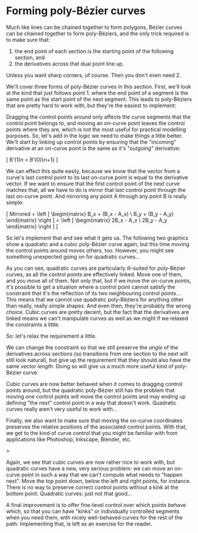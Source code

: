#  Forming poly-Bézier curves

Much like lines can be chained together to form polygons, Bézier curves can be chained together to form poly-Béziers, and the only trick required is to make sure that:

1. the end point of each section is the starting point of the following section, and
2. the derivatives across that dual point line up.

Unless you want sharp corners, of course. Then you don't even need 2.

We'll cover three forms of poly-Bézier curves in this section. First, we'll look at the kind that just follows point 1. where the end point of a segment is the same point as the start point of the next segment. This leads to poly-Béziers that are pretty hard to work with, but they're the easiest to implement:

<graphics-element title="Unlinked quadratic poly-Bézier" src="./poly.js" data-type="quadratic" data-link="coordinate"></graphics-element>
<graphics-element title="Unlinked cubic poly-Bézier" src="./poly.js" data-type="cubic" data-link="coordinate"></graphics-element>

Dragging the control points around only affects the curve segments that the control point belongs to, and moving an on-curve point leaves the control points where they are, which is not the most useful for practical modelling purposes. So, let's add in the logic we need to make things a little better. We'll start by linking up control points by ensuring that the "incoming" derivative at an on-curve point is the same as it's "outgoing" derivative:

\[
  B'(1)_n = B'(0)_{n+1}
\]

We can effect this quite easily, because we know that the vector from a curve's last control point to its last on-curve point is equal to the derivative vector. If we want to ensure that the first control point of the next curve matches that, all we have to do is mirror that last control point through the last on-curve point. And mirroring any point A through any point B is really simple:

\[
  Mirrored = \left [
    \begin{matrix} B_x + (B_x - A_x) \\  B_y + (B_y - A_y) \end{matrix}
  \right ] = \left [
    \begin{matrix} 2B_x - A_x \\  2B_y - A_y \end{matrix}
  \right ]
\]

So let's implement that and see what it gets us. The following two graphics show a quadratic and a cubic poly-Bézier curve again, but this time moving the control points around moves others, too. However, you might see something unexpected going on for quadratic curves...

<graphics-element title="Connected quadratic poly-Bézier" src="./poly.js" data-type="quadratic" data-link="derivative"></graphics-element>
<graphics-element title="Connected cubic poly-Bézier" src="./poly.js" data-type="cubic" data-link="derivative"></graphics-element>

As you can see, quadratic curves are particularly ill-suited for poly-Bézier curves, as all the control points are effectively linked. Move one of them, and you move all of them. Not only that, but if we move the on-curve points, it's possible to get a situation where a control point cannot satisfy the constraint that it's the reflection of its two neighbouring control points... This means that we cannot use quadratic poly-Béziers for anything other than really, really simple shapes. And even then, they're probably the wrong choice. Cubic curves are pretty decent, but the fact that the derivatives are linked means we can't manipulate curves as well as we might if we relaxed the constraints a little.

So: let's relax the requirement a little.

We can change the constraint so that we still preserve the *angle* of the derivatives across sections (so transitions from one section to the next will still look natural), but give up the requirement that they should also have the same *vector length*. Doing so will give us a much more useful kind of poly-Bézier curve:

<graphics-element title="Angularly connected quadratic poly-Bézier" src="./poly.js" data-type="quadratic" data-link="direction"></graphics-element>
<graphics-element title="Angularly connected cubic poly-Bézier" src="./poly.js" data-type="cubic" data-link="direction"></graphics-element>

Cubic curves are now better behaved when it comes to dragging control points around, but the quadratic poly-Bézier still has the problem that moving one control points will move the control points and may ending up defining "the next" control point in a way that doesn't work. Quadratic curves really aren't very useful to work with...

Finally, we also want to make sure that moving the on-curve coordinates preserves the relative positions of the associated control points. With that, we get to the kind of curve control that you might be familiar with from applications like Photoshop, Inkscape, Blender, etc.

<graphics-element title="Standard connected quadratic poly-Bézier" src="./poly.js" data-type="quadratic" data-link="conventional"></graphics-element>
<graphics-element title="Standard connected cubic poly-Bézier" src="./poly.js" data-type="cubic"  data-link="conventional"></graphics-element>>

Again, we see that cubic curves are now rather nice to work with, but quadratic curves have a new, very serious problem: we can move an on-curve point in such a way that we can't compute what needs to "happen next". Move the top point down, below the left and right points, for instance. There is no way to preserve correct control points without a kink at the bottom point. Quadratic curves: just not that good...

A final improvement is to offer fine-level control over which points behave which, so that you can have "kinks" or individually controlled segments when you need them, with nicely well-behaved curves for the rest of the path. Implementing that, is left as an exercise for the reader.
